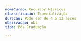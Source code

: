 ```yaml
---
nomeCurso: Recursos Hídricos
classificacao: Especialização
duracao: Pode ser de 4 a 12 meses
observacao: obs
tipo: Pós Graduação

---
```


